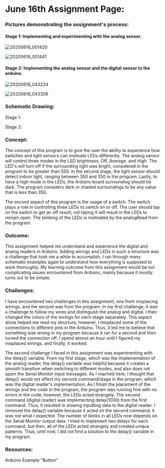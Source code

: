 # June 16th Assignment Page:

### Pictures demonstrating the assignment's process:
#### Stage 1: Implementing and experimenting with the analog sensor.
![20200616_001420](https://user-images.githubusercontent.com/60816393/84718601-099f3d80-af8a-11ea-865e-e5a196f0f49a.jpg)

![20200616_001441](https://user-images.githubusercontent.com/60816393/84718626-1c197700-af8a-11ea-9f29-45f03e2042da.jpg)

#### Stage 2: Implementing the analog sensor and the digital sensor to the arduino.
![20200616_043234](https://user-images.githubusercontent.com/60816393/84718837-cbeee480-af8a-11ea-92e3-880d0743ebbc.jpg)

![20200616_043306](https://user-images.githubusercontent.com/60816393/84718840-cdb8a800-af8a-11ea-8b36-81dcb5e9fd6c.jpg)

### Schematic Drawing:

Stage 1:

Stage 2:

### Concept:
  The concept of this program is to give the user the ability to experience how switches and light sensors can motivate LEDs differently. The analog sensor will control three modes in the LED brightness: Off, Average, and High. The LED's will turn off if the surrounding light was bright, considered in the program to be greater than 550. In the second stage, the light sensor should detect indoor light, ranging between 350 and 550 in the program. Lastly, to have a high mode in the LEDs, the Arduino board surrounding should be dark. The program considers dark or shaded surroundings to be any value that is less than 350.

  The second aspect of this program is the usage of a switch. The switch plays a role in controlling three LEDs to switch on or off. The user should tap on the switch to get an off result; not taping it will result in the LEDs to remain open. The blinking of the LEDs is motivated by the analogRead from the program.
  
### Outcome:

  This assignment helped me understand and experience the digital and analog readers in Arduino. Adding wirings and LEDs in such a structure was a challenge that took me a while to accomplish. I ran through many schematic examples again to understand how everything is supposed to work thoroughly. My learning outcome from this assignment would be not complicating issues encountered from Arduino, mainly because it mostly turns out to be simple.

### Challenges:

I have encountered two challenges in this assignment, one from misplacing wirings, and the second was from the program. In my first challenge, it was a challenge to follow my wires and distinguish the analog and digital. I then changed the colors of the wirings for each stage separately. This aspect alone helped me read my structure; however, I misplaced some of the connections to different pins in the Arduino. Thus, it led me to believe that something was wrong in my program because it ran for a second and then turned the connection off. I spend almost an hour until I figured my misplaced wirings, and finally, it worked.

The second challenge I faced in this assignment was experimenting with the delay() variable. From my first stage, which was the implementation of the analog reader, the delay() variable was helpful because it creates a smooth transition when switching to different modes, and also does not spam the Serial Monitor input messages. As I reached here, I thought that delay() would not affect my second command/stage in the program, which was the digital reader's implementation. As I finish the placement of the wirings and the code in the program, the program was running fine with no errors in the code; however, the LEDs acted strangely. The second command (digital reader) was implementing delay(1000) from the first command. Thus, it resulted in slowing inputting data to the digital reader. I removed the delay() variable because it acted on the second command; it was not what I expected. The number of blinks in all LEDs now depends on the Serial Monitor output data. I tried to implement two delays for each command, but then, all of the LEDs acted strangely and created unique patterns. Thus, until now, I did not find a solution to the delay() variable in my program.

### Resources:

Arduino Example "Button"
